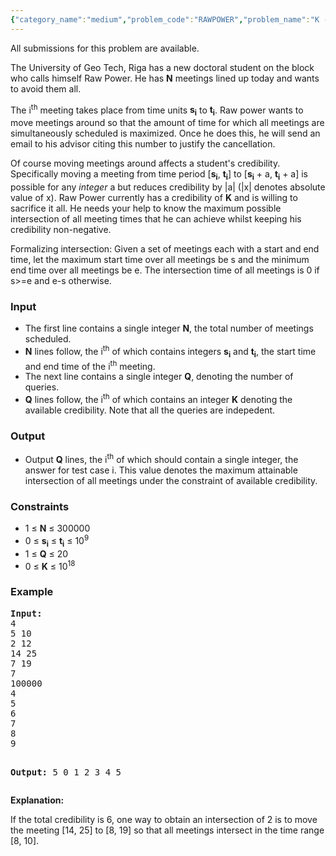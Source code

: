 ```yaml
---
{"category_name":"medium","problem_code":"RAWPOWER","problem_name":"K - Raw Power","languages_supported":{"0":"C","1":"CPP14","2":"JAVA","3":"PYTH","4":"PYTH 3.5"},"max_timelimit":5,"source_sizelimit":50000,"problem_author":"architk","problem_tester":null,"date_added":"22-12-2017","tags":{"0":"architk"},"time":{"view_start_date":1517085000,"submit_start_date":1517085000,"visible_start_date":1517085000,"end_date":1735669800},"is_direct_submittable":false,"layout":"problem"}
---
```

<span class="solution-visible-txt">All submissions for this problem are available.</span><p>The University of Geo Tech, Riga has a new doctoral student on the block who calls himself Raw Power. He has <b>N</b> meetings lined up today and wants to avoid them all.</p>

<p>The i<sup>th</sup> meeting takes place from time units <b>s<sub>i</sub></b> to <b>t<sub>i</sub></b>. Raw power wants to move meetings around so that the amount of time for which all meetings are simultaneously scheduled is maximized. Once he does this, he will send an email to his advisor citing this number to justify the cancellation.</p>

<p>Of course moving meetings around affects a student's credibility. Specifically moving a meeting from time period [<b>s<sub>i</sub></b>, <b>t<sub>i</sub></b>] to [<b>s<sub>i</sub></b> + a, <b>t<sub>i</sub></b> + a] is possible for any <i>integer</i> a but reduces credibility by |a| (|x| denotes absolute value of x). Raw Power currently has a credibility of <b>K</b> and is willing to sacrifice it all. He needs your help to know the maximum possible intersection of all meeting times that he can achieve whilst keeping his credibility non-negative.</p>

<p> Formalizing intersection: Given a set of meetings each with a start and end time, let the maximum start time over all meetings be s and the minimum end time over all meetings be e. The intersection time of all meetings is 0 if s>=e and e-s otherwise.</p>

<h3>Input</h3>
<ul>
<li>The first line contains a single integer <b>N</b>, the total number of meetings scheduled. </li>
<li><b>N</b> lines follow, the i<sup>th</sup> of which contains integers <b>s<sub>i</sub></b> and <b>t<sub>i</sub></b>, the start time and end time of the i<sup>th</sup> meeting.</li>
<li>The next line contains a single integer <b>Q</b>, denoting the number of queries.</li>
<li><b>Q</b> lines follow, the i<sup>th</sup> of which contains an integer <b>K</b> denoting the available credibility. Note that all the queries are indepedent.
</ul>

<h3>Output</h3>
<ul>
<li>Output <b>Q</b> lines, the i<sup>th</sup> of which should contain a single integer, the answer for test case i. This value denotes the maximum attainable intersection of all meetings under the constraint of available credibility.</li>
</ul>

<h3>Constraints</h3>
<ul>
<li>1 ≤  <b>N</b>  ≤ 300000</li>
<li>0  ≤ <b>s<sub>i</sub></b>  ≤  <b>t<sub>i</sub></b>  ≤  10<sup>9</sup></li>
<li>1 ≤ <b>Q</b> ≤ 20</li>
<li>0 ≤ <b>K</b> ≤ 10<sup>18</sup></li>
</ul>

<h3>Example</h3>
<pre><b>Input:</b>
4
5 10
2 12
14 25
7 19
7
100000
4
5
6
7
8
9

<b>Output:</b>
5
0
1
2
3
4
5
</pre>
<p> </p>

<b>Explanation:</b>
<p>If the total credibility is 6, one way to obtain an intersection of 2 is to move the meeting [14, 25] to [8, 19] so that all meetings intersect in the time range [8, 10].</p>
